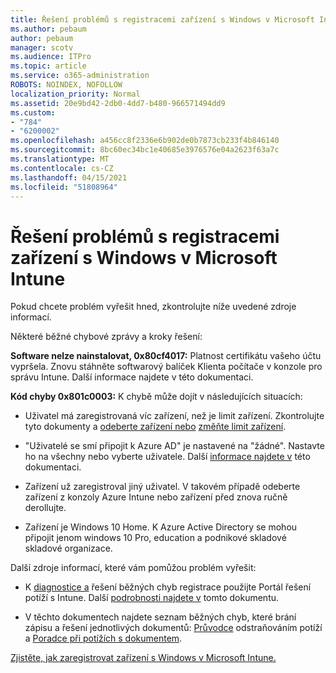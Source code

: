 ```yaml
---
title: Řešení problémů s registracemi zařízení s Windows v Microsoft Intune
ms.author: pebaum
author: pebaum
manager: scotv
ms.audience: ITPro
ms.topic: article
ms.service: o365-administration
ROBOTS: NOINDEX, NOFOLLOW
localization_priority: Normal
ms.assetid: 20e9bd42-2db0-4dd7-b480-966571494dd9
ms.custom:
- "784"
- "6200002"
ms.openlocfilehash: a456cc8f2336e6b902de0b7873cb233f4b846140
ms.sourcegitcommit: 8bc60ec34bc1e40685e3976576e04a2623f63a7c
ms.translationtype: MT
ms.contentlocale: cs-CZ
ms.lasthandoff: 04/15/2021
ms.locfileid: "51808964"
---
```

# <a name="troubleshoot-issues-with-enrolling-windows-devices-in-microsoft-intune"></a>Řešení problémů s registracemi zařízení s Windows v Microsoft Intune

Pokud chcete problém vyřešit hned, zkontrolujte níže uvedené zdroje informací.
  
Některé běžné chybové zprávy a kroky řešení:
  
 **Software nelze nainstalovat, 0x80cf4017:** Platnost certifikátu vašeho účtu vypršela. Znovu stáhněte softwarový balíček Klienta počítače v konzole pro správu Intune. Další informace najdete v této dokumentaci.
  
 **Kód chyby 0x801c0003:** K chybě může dojít v následujících situacích:
  
-  Uživatel má zaregistrovaná víc zařízení, než je limit zařízení. Zkontrolujte tyto dokumenty a [odeberte zařízení nebo](https://docs.microsoft.com/intune/devices-wipe) [změňte limit zařízení](https://docs.microsoft.com/intune/enrollment-restrictions-set#set-device-limit-restrictions).

-  "Uživatelé se smí připojit k Azure AD" je nastavené na "žádné". Nastavte ho na všechny nebo vyberte uživatele. Další [informace najdete v](https://docs.microsoft.com/azure/active-directory/device-management-azure-portal#configure-device-settings) této dokumentaci.

-  Zařízení už zaregistroval jiný uživatel. V takovém případě odeberte zařízení z konzoly Azure Intune nebo zařízení před znova ručně derollujte.

-  Zařízení je Windows 10 Home. K Azure Active Directory se mohou připojit jenom windows 10 Pro, education a podnikové skladové skladové organizace.

Další zdroje informací, které vám pomůžou problém vyřešit:
  
-  K [diagnostice a](https://devicemanagement.microsoft.com/#blade/Microsoft_Intune_DeviceSettings/TroubleshootBlade) řešení běžných chyb registrace použijte Portál řešení potíží s Intune. Další [podrobnosti najdete v](https://docs.microsoft.com/intune/help-desk-operators) tomto dokumentu.

-  V těchto dokumentech najdete seznam běžných chyb, které brání zápisu a řešení jednotlivých dokumentů: [Průvodce](https://support.microsoft.com/help/4089533/troubleshooting-windows-device-enrollment-problems-in-microsoft-intune) odstraňováním potíží a [Poradce při potížích s dokumentem](https://docs.microsoft.com/troubleshoot/mem/intune/troubleshoot-device-enrollment-in-intune).

[Zjistěte, jak zaregistrovat zařízení s Windows v Microsoft Intune.](https://docs.microsoft.com/intune/windows-enroll)
